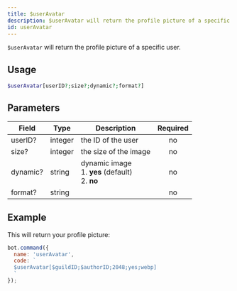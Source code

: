 ```yaml
---
title: $userAvatar 
description: $userAvatar will return the profile picture of a specific user.
id: userAvatar
---
```


`$userAvatar` will return the profile picture of a specific user.

## Usage

```php
$userAvatar[userID?;size?;dynamic?;format?]
```

## Parameters 


| Field    | Type    | Description                                            | Required |
| -------- | ------- | ------------------------------------------------------ | :------: |
| userID?  | integer | the ID of the user                                     |    no    |
| size?    | integer | the size of the image                                  |    no    |
| dynamic? | string  | dynamic image <br> 1. **yes** (default) <br> 2. **no** |    no    |
| format?  | string  |                                                        |    no    |


## Example

This will return your profile picture:

```javascript
bot.command({
  name: 'userAvatar',
  code: `
  $userAvatar[$guildID;$authorID;2048;yes;webp]
  `
});
```
